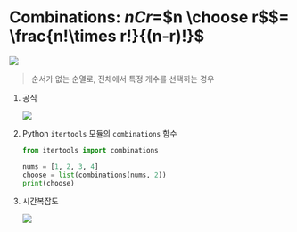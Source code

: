 # Combinations: $nCr =$$n \choose r$$= \frac{n!\times r!}{(n-r)!}$

<img src="https://chart.apis.google.com/chart?cht=tx&chl=nCr%5C%20%3D%5C%20%5C%20%7Bn%5C%20%5Cchoose%5C%20r%7D%5C%20%3D%5C%20%5Cfrac%7Bn!%5C%20%5Ctimes%5C%20r!%7D%7B(n%5C%20-%5C%20r)!%7D" /><br/>

> 순서가 없는 순열로, 전체에서 특정 개수를 선택하는 경우

1. 공식

    <img src="https://chart.apis.google.com/chart?cht=tx&chl=nCr%5C%20%3D%5C%20%5Cfrac%7Bn!%5Ctimes%5C%20r!%7D%7B(n-r)!%7D" />

2. Python `itertools` 모듈의 `combinations` 함수

    ```py
    from itertools import combinations

    nums = [1, 2, 3, 4]
    choose = list(combinations(nums, 2))
    print(choose)
    ```

3. 시간복잡도

    <img src="https://chart.apis.google.com/chart?cht=tx&chl=O(%5C%20%7Bn%5C%20%5Cchoose%5C%20k%7D%5C%20)%5C%20%3D%5C%20O(%5C%20min(%5C%20n%5Ek%2C%5C%20n%5E%7Bn%5C%20-%5C%20k%7D%5C%20)%5C%20)" />